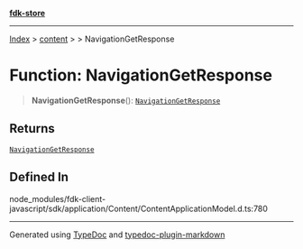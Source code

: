 [**fdk-store**](../../../README.md)
***

[Index](../../../API.md) > [content](../../README.md) > [<internal>](../README.md) > NavigationGetResponse

# Function: NavigationGetResponse

> **NavigationGetResponse**(): [`NavigationGetResponse`](../type-aliases/type-alias.NavigationGetResponse.md)

## Returns

[`NavigationGetResponse`](../type-aliases/type-alias.NavigationGetResponse.md)

## Defined In

node\_modules/fdk-client-javascript/sdk/application/Content/ContentApplicationModel.d.ts:780

***
Generated using [TypeDoc](https://typedoc.org/) and [typedoc-plugin-markdown](https://www.npmjs.com/package/typedoc-plugin-markdown)
